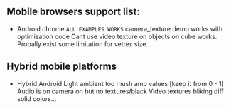 
## Mobile browsers support list:

- Android chrome `ALL EXAMPLES WORKS`
  camera_texture demo works with optimisation code
  Cant use video texture on objects on cube works.
  Probally exist some limitation for vetrex size...

## Hybrid mobile platforms

- Hybrid Android
  Light ambient too mush amp values [keep it from 0 - 1]
  Audio is on camera on but no textures/black
  Video textures bliking diff solid colors...
